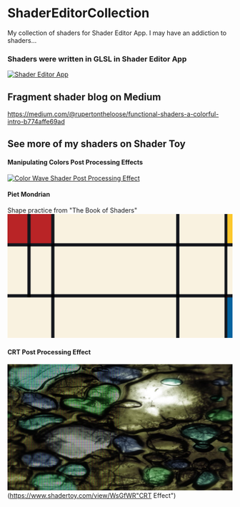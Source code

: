 # ShaderEditorCollection
My collection of shaders for Shader Editor App. I may have an addiction to shaders...

### Shaders were written in GLSL in Shader Editor App
[![Shader Editor App](https://github.com/markusfisch/ShaderEditor/blob/master/app/src/debug/res/mipmap-hdpi/ic_launcher.png?raw=true)](https://play.google.com/store/apps/details?id=de.markusfisch.android.shadereditor&hl=en_US "Shader Editor")

## Fragment shader blog on Medium
https://medium.com/@rupertontheloose/functional-shaders-a-colorful-intro-b774affe69ad

## See more of my shaders on Shader Toy

#### Manipulating Colors Post Processing Effects
[![Color Wave Shader Post Processing Effect](/images/colorwave.png)](https://www.shadertoy.com/view/Wlt3zS "Color wave")

#### Piet Mondrian
Shape practice from "The Book of Shaders"
[![Piet Mondrian](/images/piet%20mondrian.png)](https://www.shadertoy.com/view/tsy3Rh "Piet Mondrian")

#### CRT Post Processing Effect
![Color Wave Shader Post Processing Effect](/images/CRT.png)(https://www.shadertoy.com/view/WsGfWR"CRT Effect")
